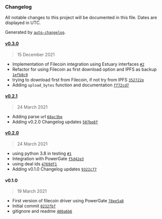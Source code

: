 ### Changelog

All notable changes to this project will be documented in this file. Dates are displayed in UTC.

Generated by [`auto-changelog`](https://github.com/CookPete/auto-changelog).

#### [v0.3.0](https://github.com/nevermined-io/metadata-driver-filecoin/compare/v0.2.1...v0.3.0)

> 15 December 2021

- Implementation of Filecoin integration using Estuary interfaces [`#2`](https://github.com/nevermined-io/metadata-driver-filecoin/pull/2)
- Refactor for using Filecoin as first download option and IPFS as backup [`1efb8c9`](https://github.com/nevermined-io/metadata-driver-filecoin/commit/1efb8c9e760d5cce34b06eb160c2764b293920de)
- trying to download first from Filecoin, if not try from IPFS [`352722e`](https://github.com/nevermined-io/metadata-driver-filecoin/commit/352722e7762c5f2012a44156d60dd7302c5c6742)
- Adding `upload_bytes` function and documentation [`ff72cd7`](https://github.com/nevermined-io/metadata-driver-filecoin/commit/ff72cd7cda68fac0bfda5db5df49598e36a99376)

#### [v0.2.1](https://github.com/nevermined-io/metadata-driver-filecoin/compare/v0.2.0...v0.2.1)

> 24 March 2021

- Adding parse url [`68ac3be`](https://github.com/nevermined-io/metadata-driver-filecoin/commit/68ac3be88399907b35a744de524ac428c24099dd)
- Adding v0.2.0 Changelog updates [`507be8f`](https://github.com/nevermined-io/metadata-driver-filecoin/commit/507be8f241a82e4efacd25c47461ac4531c2068c)

#### [v0.2.0](https://github.com/nevermined-io/metadata-driver-filecoin/compare/v0.1.0...v0.2.0)

> 24 March 2021

- using python 3.8 in testing [`#1`](https://github.com/nevermined-io/metadata-driver-filecoin/pull/1)
- Integration with PowerGate [`f5d42e3`](https://github.com/nevermined-io/metadata-driver-filecoin/commit/f5d42e36cb0c410555e9ad2c6782db22fac04993)
- using deal ids [`4769df1`](https://github.com/nevermined-io/metadata-driver-filecoin/commit/4769df16803e32ded09e645bce0abad96e817657)
- Adding v0.1.0 Changelog updates [`9322c77`](https://github.com/nevermined-io/metadata-driver-filecoin/commit/9322c77b25d90de8147c6ef3334016b6e1ca7ec0)

#### v0.1.0

> 19 March 2021

- First version of filecoin driver using PowerGate [`78ee5a8`](https://github.com/nevermined-io/metadata-driver-filecoin/commit/78ee5a82aa936dd281ff9a306399d94390999653)
- Initial commit [`0232fbf`](https://github.com/nevermined-io/metadata-driver-filecoin/commit/0232fbf4b974bc93eb3fb4904e400c4ab5aa2981)
- gitignore and readme [`480a6b6`](https://github.com/nevermined-io/metadata-driver-filecoin/commit/480a6b62baafbff62088d22c5a201793426c5814)
